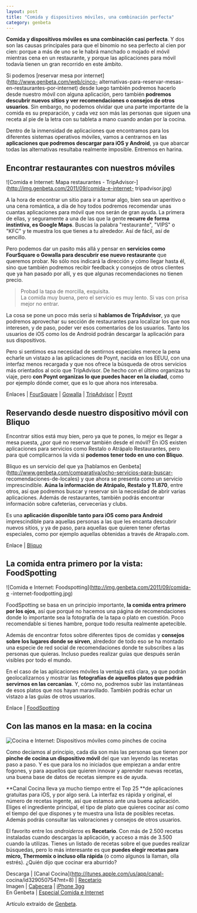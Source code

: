 ```yaml
---
layout: post
title: "Comida y dispositivos móviles, una combinación perfecta"
category: genbeta
---
```





**Comida y dispositivos móviles es una combinación casi perfecta**. Y dos son las causas principales para que el binomio no sea perfecto al cien por cien: porque a más de uno se le habrá manchado o mojado el móvil mientras cena en un restaurante, y porque las aplicaciones para móvil todavía tienen un gran recorrido en este ámbito.

Si podemos [reservar mesa por internet](http://www.genbeta.com/web/cinco-
alternativas-para-reservar-mesas-en-restaurantes-por-internet) desde luego
también podremos hacerlo desde nuestro móvil con alguna aplicación, pero
también **podremos descubrir nuevos sitios y ver recomendaciones o consejos de
otros usuarios**. Sin embargo, no podemos olvidar que una parte importante de
la comida es su preparación, y cada vez son más las personas que siguen una
receta al pie de la letra con su tableta a mano cuando andan por la cocina.  
  
Dentro de la inmensidad de aplicaciones que encontramos para los diferentes
sistemas operativos móviles, vamos a centrarnos en las **aplicaciones que
podremos descargar para iOS y Android**, ya que abarcar todas las alternativas
resultaba realmente imposible. Entremos en harina.

## Encontrar restaurantes con nuestros móviles

  
![Comida e Internet: Mapa restaurantes -
TripAdvisor-](http://img.genbeta.com/2011/09/comida-e-internet-
tripadvisor.jpg)

A la hora de encontrar un sitio para ir a tomar algo, bien sea un aperitivo o
una cena romántica, a día de hoy todos podremos recomendar unas cuantas
aplicaciones para móvil que nos serán de gran ayuda. La primera de ellas, y
seguramente a una de las que la gente **recurre de forma instintiva, es Google
Maps**. Buscas la palabra "restaurante", "VIPS" o "KFC" y te muestra los que
tienes a tu alrededor. Así de fácil, así de sencillo.

Pero podemos dar un pasito más allá y pensar en **servicios como FourSquare o
Gowalla para descubrir ese nuevo restaurante** que queremos probar. No sólo
nos indicará la dirección y cómo llegar hasta él, sino que también podremos
recibir feedback y consejos de otros clientes que ya han pasado por allí, y es
que algunas recomendaciones no tienen precio.  

> Probad la tapa de morcilla, exquisita.  
La comida muy buena, pero el servicio es muy lento. Si vas con prisa mejor no
entrar.

La cosa se pone un poco más seria si **hablamos de TripAdvisor**, ya que
podremos aprovechar su sección de restaurantes para localizar los que nos
interesen, y de paso, poder ver esos comentarios de los usuarios. Tanto los
usuarios de iOS como los de Android podrán descargar la aplicación para sus
dispositivos.

Pero si sentimos esa necesidad de sentirnos especiales merece la pena echarle
un vistazo a las aplicaciones de Poynt, nacida en los EEUU, con una interfaz
menos recargada y que nos ofrece la búsqueda de otros servicios más orientados
al ocio que TripAdvisor. De hecho con el último organizas tu viaje, pero **con
Poynt organizas lo que puedes hacer en la ciudad**, como por ejemplo dónde
comer, que es lo que ahora nos interesaba.

Enlaces | [FourSquare](https://foursquare.com/apps/) |
[Gowalla](http://gowalla.com/apps) |
[TripAdvisor](http://www.tripadvisor.es/MobileApps) |
[Poynt](http://poynt.com/)

## Reservando desde nuestro dispositivo móvil con Bliquo

  

Encontrar sitios está muy bien, pero ya que te pones, lo mejor es llegar a
mesa puesta, ¿por qué no reservar también desde el móvil? En iOS existen
aplicaciones para servicios como Restalo o Atrápalo Restaurantes, pero para
qué complicarnos la vida si **podemos tener todo en uno con Bliquo**.

Bliquo es un servicio del que ya [hablamos en
Genbeta](http://www.genbeta.com/comparativa/ocho-servicios-para-buscar-
recomendaciones-de-locales) y que ahora se presenta como un servicio
imprescindible. **Aúna la información de Atrápalo, Restalo y 11.870**, entre
otros, así que podremos buscar y reservar sin la necesidad de abrir varias
aplicaciones. Además de restaurantes, también podrás encontrar información
sobre cafeterías, cervecerías y clubs.

Es una **aplicación disponible tanto para iOS como para Android**
imprescindible para aquellas personas a las que les encanta descubrir nuevos
sitios, y ya de paso, para aquellas que quieren tener ofertas especiales, como
por ejemplo aquellas obtenidas a través de Atrapalo.com.

Enlace | [Bliquo](http://www.bliquo.es/)

## La comida entra primero por la vista: FoodSpotting

  
![Comida e Internet: Foodspotting](http://img.genbeta.com/2011/09/comida-e
-internet-foodpotting.jpg)

FoodSpotting se basa en un principio importante, **la comida entra primero por
los ojos**, así que porqué no hacemos una página de recomendaciones donde lo
importante sea la fotografía de la tapa o plato en cuestión. Poco recomendable
si tienes hambre, porque todo resulta realmente apetecible.

Además de encontrar fotos sobre diferentes tipos de comidas y **consejos sobre
los lugares donde se sirven**, alrededor de todo eso se ha montado una especie
de red social de recomendaciones donde te subscribes a las personas que
quieras. Incluso puedes realizar guías que después serán visibles por todo el
mundo.

En el caso de las aplicaciones móviles la ventaja está clara, ya que podrán
geolocalizarnos y mostrar las **fotografías de aquellos platos que podrán
servirnos en las cercanías**. Y, cómo no, podremos subir las instantáneas de
esos platos que nos hayan maravillado. También podrás echar un vistazo a las
guías de otros usuarios.

Enlace | [FoodSpotting](http://www.foodspotting.com/apps)

## Con las manos en la masa: en la cocina

  
![Cocina e Internet: Dispositivos móviles como pinches de
cocina](http://img.genbeta.com/2011/09/comida-e-internet-cooking-iphone.jpg)

Como decíamos al principio, cada día son más las personas que tienen por
**pinche de cocina un dispositivo móvil** del que van leyendo las recetas paso
a paso. Y es que para los no iniciados que empiezan a andar entre fogones, y
para aquellos que quieren innovar y aprender nuevas recetas, una buena base de
datos de recetas siempre es de ayuda.

**Canal Cocina lleva ya mucho tiempo entre el Top 25 **de aplicaciones gratuitas para iOS, y por algo será. La interfaz es rápida y original, el número de recetas ingente, así que estamos ante una buena aplicación. Eliges el ingrediente principal, el tipo de plato que quieres cocinar así como el tiempo del que dispones y te muestra una lista de posibles recetas. Además podrás consultar las valoraciones y consejos de otros usuarios.

El favorito entre los _androideros_ es **Recetario**. Con más de 2.500 recetas
instaladas cuando descargas la aplicación, y acceso a más de 3.500 cuando la
utilizas. Tienes un listado de recetas sobre el que puedes realizar búsquedas,
pero lo más interesante es que **puedes elegir recetas para micro, Thermomix o
incluso olla rápida** (o como algunos la llaman, olla estrés). ¿Quién dijo que
cocinar era aburrido?

Descarga | [Canal Cocina](http://itunes.apple.com/us/app/canal-
cocina/id329050754?mt=8) |
[Recetario](https://market.android.com/details?id=com.villy.recetario)  
Imagen |
[Cabecera](http://www.flickr.com/photos/anotherpintplease/5312324233/) |
[iPhone 3gg](http://www.flickr.com/photos/chrismear/2678304566/)  
En Genbeta | [Especial Comida e
Internet](http://www.genbeta.com/tag/comida-e-internet)

Artículo extraído de [Genbeta](http://www.genbeta.com).